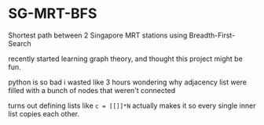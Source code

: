 # SG-MRT-BFS
Shortest path between 2 Singapore MRT stations using Breadth-First-Search

recently started learning graph theory, and thought this project might be fun.

python is so bad
i wasted like 3 hours wondering why adjacency list were filled with a bunch of nodes that weren't connected

turns out defining lists like `c = [[]]*N` actually makes it so every single inner list copies each other.
